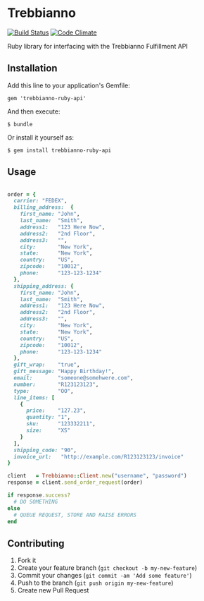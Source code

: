 # Trebbianno

[![Build Status](https://travis-ci.org/jGRUBBS/trebbianno-ruby-api.svg?branch=master)](https://travis-ci.org/jGRUBBS/trebbianno-ruby-api)
[![Code Climate](https://codeclimate.com/github/jGRUBBS/trebbianno-ruby-api.png)](https://codeclimate.com/github/jGRUBBS/trebbianno-ruby-api)

Ruby library for interfacing with the Trebbianno Fulfillment API

## Installation

Add this line to your application's Gemfile:

    gem 'trebbianno-ruby-api'

And then execute:

    $ bundle

Or install it yourself as:

    $ gem install trebbianno-ruby-api

## Usage

```ruby

order = {
  carrier: "FEDEX",
  billing_address:  { 
    first_name: "John",
    last_name:  "Smith",
    address1:   "123 Here Now",
    address2:   "2nd Floor",
    address3:   "",
    city:       "New York",
    state:      "New York",
    country:    "US",
    zipcode:    "10012",
    phone:      "123-123-1234"
  },
  shipping_address: {
    first_name: "John",
    last_name:  "Smith",
    address1:   "123 Here Now",
    address2:   "2nd Floor",
    address3:   "",
    city:       "New York",
    state:      "New York",
    country:    "US",
    zipcode:    "10012",
    phone:      "123-123-1234"
  },
  gift_wrap:    "true",
  gift_message: "Happy Birthday!",
  email:        "someone@somehwere.com",
  number:       "R123123123",
  type:         "OO",
  line_items: [
    {
      price:    "127.23",
      quantity: "1",
      sku:      "123332211",
      size:     "XS"
    }
  ],
  shipping_code: "90",
  invoice_url:   "http://example.com/R123123123/invoice"
}

client   = Trebbianno::Client.new("username", "password")
response = client.send_order_request(order)

if response.success?
  # DO SOMETHING
else
  # QUEUE REQUEST, STORE AND RAISE ERRORS
end

```

## Contributing

1. Fork it
2. Create your feature branch (`git checkout -b my-new-feature`)
3. Commit your changes (`git commit -am 'Add some feature'`)
4. Push to the branch (`git push origin my-new-feature`)
5. Create new Pull Request
